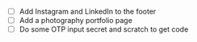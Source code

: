 - [ ] Add Instagram and LinkedIn to the footer
- [ ] Add a photography portfolio page
- [ ] Do some OTP input secret and scratch to get code
